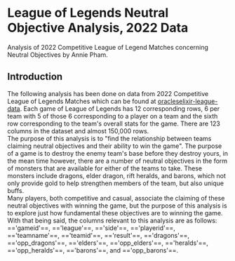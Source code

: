 # League of Legends Neutral Objective Analysis, 2022 Data
Analysis of 2022 Competitive League of Legend Matches concerning Neutral Objectives by Annie Pham.
## Introduction
The following analysis has been done on data from 2022 Competitive League of Legends Matches which can be found at [oracleselixir-league-data](https://oracleselixir.com/tools/downloads). Each game of League of Legends has 12 corresponding rows, 6 per team with 5 of those 6 corresponding to a player on a team and the sixth row corresponding to the team's overall stats for the game. There are 123 columns in the dataset and almost 150,000 rows.  
The purpose of this analysis is to "find the relationship between teams claiming neutral objectives and their ability to win the game". The purpose of a game is to destroy the enemy team's base before they destroy yours, in the mean time however, there are a number of neutral objectives in the form of monsters that are available for either of the teams to take. These monsters include dragons, elder dragon, rift heralds, and barons, which not only provide gold to help strengthen members of the team, but also unique buffs.  
Many players, both competitive and casual, associate the claiming of these neutral objectives with winning the game, but the purpose of this analysis is to explore just how fundamental these objectives are to winning the game.  
With that being said, the columns relevant to this analysis are as follows: =='gameid'==, =='league'==, =='side'==, =='playerid'==, =='teamname'==, =='teamid'==, =='result'==, =='dragons'==, =='opp_dragons'==, =='elders'==, =='opp_elders'==, =='heralds'==, =='opp_heralds'==, =='barons'==, and =='opp_barons'==.